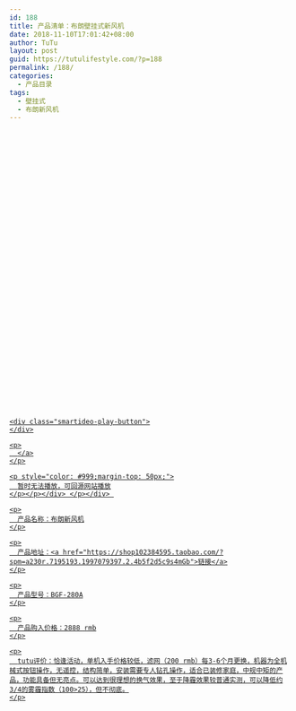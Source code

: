 ```yaml
---
id: 188
title: 产品清单：布朗壁挂式新风机
date: 2018-11-10T17:01:42+08:00
author: TuTu
layout: post
guid: https://tutulifestyle.com/?p=188
permalink: /188/
categories:
  - 产品目录
tags:
  - 壁挂式
  - 布朗新风机
---
```

<div class="smartideo">
  <div class="player" style="width: 100%;height: 500px;">
  </div>
</div>

<div class="smartideo">
  <div class="player" style="width: 100%;height: 500px;">
    <a href="https://www.bilibili.com/video/av23905832" target="_blank" class="smartideo-play-link"></p> 
    
    <div class="smartideo-play-button">
    </div>
    
    <p>
      </a>
    </p>
    
    <p style="color: #999;margin-top: 50px;">
      暂时无法播放，可回源网站播放
    </p></p></div> </p></div> 
    
    <p>
      产品名称：布朗新风机
    </p>
    
    <p>
      产品地址：<a href="https://shop102384595.taobao.com/?spm=a230r.7195193.1997079397.2.4b5f2d5c9s4mGb">链接</a>
    </p>
    
    <p>
      产品型号：BGF-280A
    </p>
    
    <p>
      产品购入价格：2888 rmb
    </p>
    
    <p>
      tutu评价：恰逢活动，单机入手价格较低，滤网（200 rmb）每3-6个月更换，机器为全机械式按钮操作，无遥控，结构简单，安装需要专人钻孔操作，适合已装修家庭，中规中矩的产品，功能具备但无亮点。可以达到很理想的换气效果，至于降霾效果较普通实测，可以降低约3/4的雾霾指数（100>25），但不彻底。
    </p>